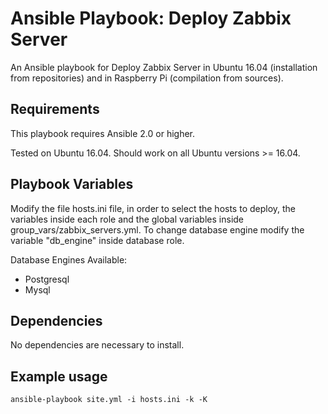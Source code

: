 # Ansible Playbook: Deploy Zabbix Server

An Ansible playbook for Deploy Zabbix Server in Ubuntu 16.04 (installation from repositories) and in Raspberry Pi (compilation from sources). 

## Requirements

This playbook requires Ansible 2.0 or higher.

Tested on Ubuntu 16.04. Should work on all Ubuntu versions >= 16.04.

## Playbook Variables

Modify the file hosts.ini file, in order to select the hosts to deploy, the variables inside each role and the global variables inside group_vars/zabbix_servers.yml. To change database engine modify the variable "db_engine" inside database role.

Database Engines Available:
* Postgresql
* Mysql

## Dependencies

No dependencies are necessary to install.

## Example usage

``` shell
ansible-playbook site.yml -i hosts.ini -k -K
```